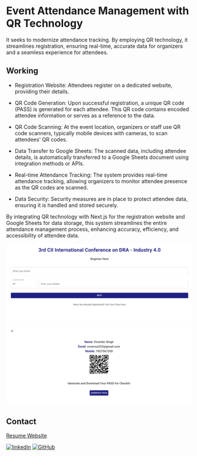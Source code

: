 
# Event Attendance Management with QR Technology

It seeks to modernize attendance tracking. By employing QR technology, it streamlines registration, ensuring real-time, accurate data for organizers and a seamless experience for attendees.


## Working

- Registration Website: Attendees register on a dedicated website, providing their details.

- QR Code Generation: Upon successful registration, a unique QR code (PASS) is generated for each attendee. This QR code contains encoded attendee information or serves as a reference to the data.

- QR Code Scanning: At the event location, organizers or staff use QR code scanners, typically mobile devices with cameras, to scan attendees' QR codes.

- Data Transfer to Google Sheets: The scanned data, including attendee details, is automatically transferred to a Google Sheets document using integration methods or APIs.

- Real-time Attendance Tracking: The system provides real-time attendance tracking, allowing organizers to monitor attendee presence as the QR codes are scanned.

- Data Security: Security measures are in place to protect attendee data, ensuring it is handled and stored securely.

By integrating QR technology with Next.js for the registration website and Google Sheets for data storage, this system streamlines the entire attendance management process, enhancing accuracy, efficiency, and accessibility of attendee data.

![](./1.png)
![](./2.png)

## Contact

[Resume Website](https://apoorva.igscs.in/)

[![linkedin](https://img.shields.io/badge/Apoorva_Verma-0077B5?style=for-the-badge&logo=linkedin&logoColor=white)](https://www.linkedin.com/in/apoorva-verma-aa045a202/)
[![GitHub](https://img.shields.io/badge/Apoorva_Verma-252525?style=for-the-badge&logo=Github&logoColor=white)](https://github.com/apoorva-01/)
